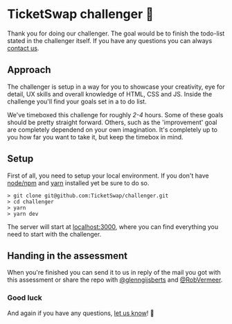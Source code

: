 # TicketSwap challenger 🚀

Thank you for doing our challenger. The goal would be to finish the todo-list stated in the challenger itself. If you have any questions you can always [contact us](mailto:rob@ticketswap.com).

## Approach

The challenger is setup in a way for you to showcase your creativity, eye for detail, UX skills and overall knowledge of HTML, CSS and JS. Inside the challenge you'll find your goals set in a to do list.

We've timeboxed this challenge for roughly _2-4_ hours. Some of these goals should be pretty straight forward. Others, such as the 'improvement' goal are completely dependend on your own imagination. It's completely up to you how far you want to take it, but keep the timebox in mind.

## Setup

First of all, you need to setup your local environment.
If you don't have [node/npm](https://nodejs.org/en/) and [yarn](https://yarnpkg.com/getting-started/install) installed yet be sure to do so.

```shell script
> git clone git@github.com:TicketSwap/challenger.git
> cd challenger
> yarn
> yarn dev
```

The server will start at [localhost:3000](http://localhost:3000), where you can find everything you need to start with the challenger.

## Handing in the assessment

When you're finished you can send it to us in reply of the mail you got with this assessment or share the repo with [@glenngijsberts](https://github.com/glenngijsberts) and [@RobVermeer](https://github.com/robvermeer).

### Good luck

And again if you have any questions, [let us know](mailto:rob@ticketswap.com)! 🤩
